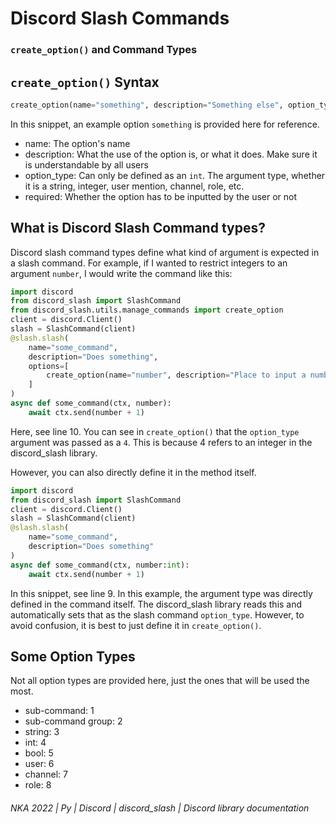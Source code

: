 # Discord Slash Commands
### `create_option()` and Command Types

## `create_option()` Syntax
```python
create_option(name="something", description="Something else", option_type=3, required=True)
```

In this snippet, an example option `something` is provided here for reference.

* name: The option's name
* description: What the use of the option is, or what it does. Make sure it is understandable by all users
* option_type: Can only be defined as an `int`. The argument type, whether it is a string, integer, user mention, channel, role, etc.
* required: Whether the option has to be inputted by the user or not

## What is Discord Slash Command types?
Discord slash command types define what kind of argument is expected in a slash command.
For example, if I wanted to restrict integers to an argument `number`, I would write the command like this:

```python
import discord
from discord_slash import SlashCommand
from discord_slash.utils.manage_commands import create_option
client = discord.Client()
slash = SlashCommand(client)
@slash.slash(
    name="some_command",
    description="Does something",
    options=[
        create_option(name="number", description="Place to input a number", option_type=4, required=True)
    ]
)
async def some_command(ctx, number):
    await ctx.send(number + 1)
```

Here, see line 10. You can see in `create_option()` that the `option_type` argument was passed as a `4`. This is because 4 refers to an integer in the discord_slash library.

However, you can also directly define it in the method itself.

```python
import discord
from discord_slash import SlashCommand
client = discord.Client()
slash = SlashCommand(client)
@slash.slash(
    name="some_command",
    description="Does something"
)
async def some_command(ctx, number:int):
    await ctx.send(number + 1)
```

In this snippet, see line 9. In this example, the argument type was directly defined in the command itself. The discord_slash library reads this and automatically sets that as the slash command `option_type`. However, to avoid confusion, it is best to just define it in `create_option()`.

## Some Option Types
Not all option types are provided here, just the ones that will be used the most.

* sub-command: 1
* sub-command group: 2
* string: 3
* int: 4
* bool: 5
* user: 6
* channel: 7
* role: 8

<h6>NKA 2022 | Py | Discord | discord_slash | Discord library documentation</h6>